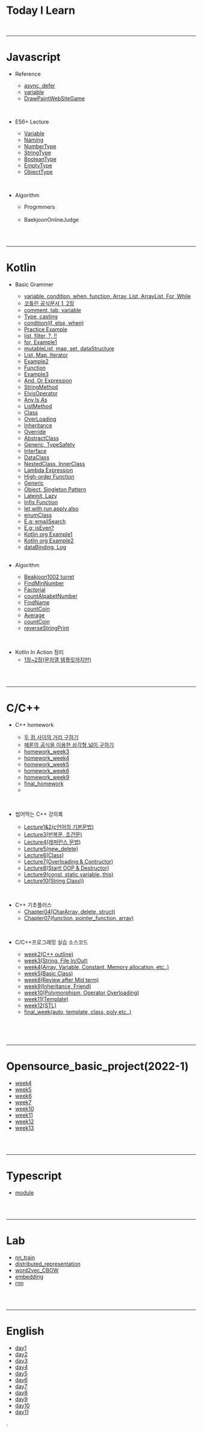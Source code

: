 # Today I Learn

<br >

<hr />

# Javascript

- Reference

  - [async, defer](https://github.com/AhnYeonghoo/TIL/blob/main/javascript/ch2.js)
  - [variable](https://github.com/AhnYeonghoo/TIL/blob/main/javascript/ch3.js)
  - [DrawPaintWebSiteGame](https://github.com/AhnYeonghoo/TIL/tree/main/PaintJS)

<br>

- ES6+ Lecture

  - [Variable](https://github.com/AhnYeonghoo/TIL/blob/main/javascript/1.variable.js)
  - [Naming](https://github.com/AhnYeonghoo/TIL/blob/main/javascript/2.naming.js)
  - [NumberType](https://github.com/AhnYeonghoo/TIL/blob/main/javascript/3.number.js)
  - [StringType](https://github.com/AhnYeonghoo/TIL/blob/main/javascript/4.string.js)
  - [BooleanType](https://github.com/AhnYeonghoo/TIL/blob/main/javascript/5.boolean.js)
  - [EmptyType](https://github.com/AhnYeonghoo/TIL/blob/main/javascript/6.empty.js)
  - [ObjectType](https://github.com/AhnYeonghoo/TIL/blob/main/javascript/7.object.js)

<br>

- Algorithm

  - Progrmmers

  <br>

  - BaekjoonOnlineJudge

<br >
<br >
<hr/>

# Kotlin

- Basic Grammer

  - [variable, condition, when, function, Array, List, ArrayList, For, While](https://github.com/AhnYeonghoo/TIL/blob/main/kotlin/HelloKotlin.kt)
  - [코틀린 공식문서 1, 2장](https://github.com/AhnYeonghoo/TIL/blob/main/kotlin/basicSystax.kt)
  - [comment, tab, variable](https://github.com/AhnYeonghoo/TIL/blob/main/kotlin/lecture01.kt)
  - [Type, casting](https://github.com/AhnYeonghoo/TIL/blob/main/kotlin/lecture02.kt)
  - [condition(if, else, when)](https://github.com/AhnYeonghoo/TIL/blob/main/kotlin/lecture03.kt)
  - [Practice Example](https://github.com/AhnYeonghoo/TIL/blob/main/kotlin/lecture04.kt)
  - [list, filter, ?, !!](https://github.com/AhnYeonghoo/TIL/blob/main/kotlin/lecture05.kt)
  - [for, Example1](https://github.com/AhnYeonghoo/TIL/blob/main/kotlin/lecture06.kt)
  - [mutableList, map, set, dataStructure](https://github.com/AhnYeonghoo/TIL/blob/main/kotlin/lecture07.kt)
  - [List, Map, Iterator](https://github.com/AhnYeonghoo/TIL/blob/main/kotlin/lecture08.kt)
  - [Example2](https://github.com/AhnYeonghoo/TIL/blob/main/kotlin/lecture09.kt)
  - [Function](https://github.com/AhnYeonghoo/TIL/blob/main/kotlin/lecture10.kt)
  - [Example3](https://github.com/AhnYeonghoo/TIL/blob/main/kotlin/lecture11.kt)
  - [And, Or Expression](https://github.com/AhnYeonghoo/TIL/blob/main/kotlin/lecture12.kt)
  - [StringMethod](https://github.com/AhnYeonghoo/TIL/blob/main/kotlin/lecture13.kt)
  - [ElvisOperator](https://github.com/AhnYeonghoo/TIL/blob/main/kotlin/lecture14.kt)
  - [Any,Is,As](https://github.com/AhnYeonghoo/TIL/blob/main/kotlin/lecture15.kt)
  - [ListMethod](https://github.com/AhnYeonghoo/TIL/blob/main/kotlin/lecture16.kt)
  - [Class](https://github.com/AhnYeonghoo/TIL/blob/main/kotlin/lecture17.kt)
  - [OverLoading](https://github.com/AhnYeonghoo/TIL/blob/main/kotlin/lecture18.kt)
  - [Inheritance](https://github.com/AhnYeonghoo/TIL/blob/main/kotlin/lecture19.kt)
  - [Override](https://github.com/AhnYeonghoo/TIL/blob/main/kotlin/lecture20.kt)
  - [AbstractClass](https://github.com/AhnYeonghoo/TIL/blob/main/kotlin/lecture21.kt)
  - [Generic, TypeSafety](https://github.com/AhnYeonghoo/TIL/blob/main/kotlin/generic.kt)
  - [Interface](https://github.com/AhnYeonghoo/TIL/blob/main/kotlin/lecture22.kt)
  - [DataClass](https://github.com/AhnYeonghoo/TIL/blob/main/kotlin/lecture23.kt)
  - [NestedClass, InnerClass](https://github.com/AhnYeonghoo/TIL/blob/main/kotlin/lecture24.kt)
  - [Lambda Expression](https://github.com/AhnYeonghoo/TIL/blob/main/kotlin/lecture25.kt)
  - [High-order Function](https://github.com/AhnYeonghoo/TIL/blob/main/kotlin/lecture26.kt)
  - [Generic](https://github.com/AhnYeonghoo/TIL/blob/main/kotlin/lecture27.kt)
  - [Object, Singleton Pattern](https://github.com/AhnYeonghoo/TIL/blob/main/kotlin/lecture28.kt)
  - [Lateinit, Lazy](https://github.com/AhnYeonghoo/TIL/blob/main/kotlin/lecture29.kt)
  - [Infix Function](https://github.com/AhnYeonghoo/TIL/blob/main/kotlin/lecture30.kt)
  - [let,with,run,apply,also](https://github.com/AhnYeonghoo/TIL/blob/main/kotlin/lecture31.kt)
  - [enumClass](https://github.com/AhnYeonghoo/TIL/blob/main/kotlin/lecture32.kt)
  - [E.g: emailSearch](https://github.com/AhnYeonghoo/TIL/blob/main/kotlin/emailSearch.kt)
  - [E.g: isEven?](https://github.com/AhnYeonghoo/TIL/blob/main/kotlin/trueANdFalse.kt)
  - [Kotlin org Example1](https://github.com/AhnYeonghoo/TIL/blob/main/kotlin/org1.kt)
  - [Kotlin org Example2](https://github.com/AhnYeonghoo/TIL/blob/main/kotlin/org2.kt)
  - [dataBinding, Log](https://github.com/AhnYeonghoo/TIL/blob/main/kotlin/MainActivity.kt)

  <br>

- Algorithm
  - [Beakjoon1002 turret](https://github.com/AhnYeonghoo/TIL/blob/main/kotlin/beakjoon1002.kt)
  - [FindMinNumber](https://github.com/AhnYeonghoo/TIL/blob/main/kotlin/findMin.kt)
  - [Factorial](https://github.com/AhnYeonghoo/TIL/blob/main/kotlin/factorial.kt)
  - [countAlpabetNumber](https://github.com/AhnYeonghoo/TIL/blob/main/kotlin/countAlpabet.kt)
  - [FindName](https://github.com/AhnYeonghoo/TIL/blob/main/kotlin/findName.kt)
  - [countCoin](https://github.com/AhnYeonghoo/TIL/blob/main/kotlin/countCoin.kt)
  - [Average](https://github.com/AhnYeonghoo/TIL/blob/main/kotlin/average.kt)
  - [countCoin](https://github.com/AhnYeonghoo/TIL/blob/main/kotlin/countCoin.kt)
  - [reverseStringPrint](https://github.com/AhnYeonghoo/TIL/blob/main/kotlin/reversePrint.kt)

<br>

- Kotlin In Action 정리
  - [1장~2장(문자열 템플릿까지만)](https://github.com/AhnYeonghoo/TIL/blob/main/kotlin/kotlinInAction.kt)

<br >
<br >

<hr/>

# C/C++

- C++ homework

  - [두 점 사이의 거리 구하기](https://github.com/AhnYeonghoo/TIL/blob/main/C_C%2B%2B/distance.cpp)
  - [헤론의 공식을 이용한 삼각형 넓이 구하기](https://github.com/AhnYeonghoo/TIL/blob/main/C_C%2B%2B/triangle.cpp)
  - [homework_week3](https://github.com/AhnYeonghoo/TIL/blob/main/C_C%2B%2B/homework03.cpp)
  - [homework_week4](https://github.com/AhnYeonghoo/TIL/blob/main/C_C%2B%2B/homework04/homework04_2.cpp)
  - [homework_week5](https://github.com/AhnYeonghoo/TIL/blob/main/C_C%2B%2B/homework05/homework05.cpp)
  - [homework_week6](https://github.com/AhnYeonghoo/TIL/tree/main/C_C%2B%2B/homework06)
  - [homework_week9](https://github.com/AhnYeonghoo/TIL/tree/main/C_C%2B%2B/homework09)
  - [final_homework](https://github.com/AhnYeonghoo/TIL/tree/main/C_C%2B%2B/final_homework)
  -

<br>

- 씹어먹는 C++ 강의록

  - [Lecture1&2(c언어의 기본문법)](https://github.com/AhnYeonghoo/TIL/blob/main/C_C%2B%2B/cpp_lecture/lecture1/)
  - [Lecture3(반복문, 조건문)](https://github.com/AhnYeonghoo/TIL/tree/main/C_C%2B%2B/cpp_lecture/lecture3)
  - [Lecture4(레퍼런스 문법)](https://github.com/AhnYeonghoo/TIL/tree/main/C_C%2B%2B/cpp_lecture/lecture4)
  - [Lecture5(new_delete)](https://github.com/AhnYeonghoo/TIL/tree/main/C_C%2B%2B/cpp_lecture/lecture5)
  - [Lecture6(Class)](https://github.com/AhnYeonghoo/TIL/tree/main/C_C%2B%2B/cpp_lecture/lecture6)
  - [Lecture7(Overloading & Contructor)](https://github.com/AhnYeonghoo/TIL/tree/main/C_C%2B%2B/cpp_lecture/lecture7)
  - [Lecture8(Start! OOP & Destructor)](https://github.com/AhnYeonghoo/TIL/tree/main/C_C%2B%2B/cpp_lecture/lecture8)
  - [Lecture9(const, static variable, this)](https://github.com/AhnYeonghoo/TIL/tree/main/C_C%2B%2B/cpp_lecture/lecture9)
  - [Lecture10(String Class))](https://github.com/AhnYeonghoo/TIL/tree/main/C_C%2B%2B/cpp_lecture/lecture10)

<br>

- C++ 기초플러스
  - [Chapter04(CharArray, delete, struct)](https://github.com/AhnYeonghoo/TIL/tree/main/C_C%2B%2B/cpp_premier/chapter04)
  - [Chapter07(function, pointer_function, array)](https://github.com/AhnYeonghoo/TIL/tree/main/C_C%2B%2B/cpp_premier/chapter07)

<br>

- C/C++프로그래밍 실습 소스코드

  - [week2(C++ outline)](https://github.com/AhnYeonghoo/TIL/tree/main/C_C%2B%2B/cpp_lecture/c_cpp_programming/week2)
  - [week3(String, File In/Out)](https://github.com/AhnYeonghoo/TIL/tree/main/C_C%2B%2B/cpp_lecture/c_cpp_programming/week3)
  - [week4(Array, Variable, Constant, Memory allocation, etc..)](https://github.com/AhnYeonghoo/TIL/tree/main/C_C%2B%2B/cpp_lecture/c_cpp_programming/week4)
  - [week5(Basic Class)](https://github.com/AhnYeonghoo/TIL/tree/main/C_C%2B%2B/cpp_lecture/c_cpp_programming/week5)
  - [week8(Review after Mid term)](https://github.com/AhnYeonghoo/TIL/tree/main/C_C%2B%2B/cpp_lecture/c_cpp_programming/week8)
  - [week9(Inheritance, Friend)](https://github.com/AhnYeonghoo/TIL/tree/main/C_C%2B%2B/cpp_lecture/c_cpp_programming/week9)
  - [week10(Polymorphism, Operator Overloading)](https://github.com/AhnYeonghoo/TIL/tree/main/C_C%2B%2B/cpp_lecture/c_cpp_programming/week10)
  - [week11(Template)](https://github.com/AhnYeonghoo/TIL/tree/main/C_C%2B%2B/cpp_lecture/c_cpp_programming/week11)
  - [week12(STL)](https://github.com/AhnYeonghoo/TIL/tree/main/C_C%2B%2B/cpp_lecture/c_cpp_programming/week12)
  - [final_week(auto, template, class, poly etc..)](https://github.com/AhnYeonghoo/TIL/tree/main/C_C%2B%2B/cpp_lecture/c_cpp_programming/final_week)

<br>

<br >
<br >

<hr/>

# Opensource_basic_project(2022-1)

- [week4](https://github.com/AhnYeonghoo/TIL/blob/main/opensourceproject/week4.md)
- [week5](https://github.com/AhnYeonghoo/TIL/blob/main/opensourceproject/week5.md)
- [week6](https://github.com/AhnYeonghoo/TIL/blob/main/opensourceproject/week6.md)
- [week7](https://github.com/AhnYeonghoo/TIL/blob/main/opensourceproject/week7.md)
- [week10](https://github.com/AhnYeonghoo/TIL/blob/main/opensourceproject/week10.md)
- [week11](https://github.com/AhnYeonghoo/TIL/blob/main/opensourceproject/week11.md)
- [week12](https://github.com/AhnYeonghoo/TIL/blob/main/opensourceproject/week12.md)
- [week13](https://github.com/AhnYeonghoo/TIL/blob/main/opensourceproject/week13.md)

<br>
<br>

<hr/>

# Typescript

- [module](https://github.com/AhnYeonghoo/TIL/blob/main/TypeScript/src/utils/makePerson.ts)

<br>
<br>

<hr/>

# Lab

- [nn_train](https://github.com/AhnYeonghoo/TIL/blob/main/Lab/nn_train.md)
- [distributed_representation](https://github.com/AhnYeonghoo/TIL/blob/main/Lab/distributed_representation.md)
- [word2vec_CBOW](https://github.com/AhnYeonghoo/TIL/blob/main/Lab/word2vec_CBOW.md)
- [embedding](https://github.com/AhnYeonghoo/TIL/blob/main/Lab/embedding.md)
- [rnn](https://github.com/AhnYeonghoo/TIL/blob/main/Lab/rnn.md)

<br>
<br>

<hr/>

# English

- [day1](https://github.com/AhnYeonghoo/TIL/blob/main/English/day1.md)
- [day2](https://github.com/AhnYeonghoo/TIL/blob/main/English/day2.md)
- [day3](https://github.com/AhnYeonghoo/TIL/blob/main/English/day3.md)
- [day4](https://github.com/AhnYeonghoo/TIL/blob/main/English/day4.md)
- [day5](https://github.com/AhnYeonghoo/TIL/blob/main/English/day5.md)
- [day6](https://github.com/AhnYeonghoo/TIL/blob/main/English/day6.md)
- [day7](https://github.com/AhnYeonghoo/TIL/blob/main/English/day7.md)
- [day8](https://github.com/AhnYeonghoo/TIL/blob/main/English/day8.md)
- [day9](https://github.com/AhnYeonghoo/TIL/blob/main/English/day9.md)
- [day10](https://github.com/AhnYeonghoo/TIL/blob/main/English/day10.md)
- [day11](https://github.com/AhnYeonghoo/TIL/blob/main/English/day11.md)

.
